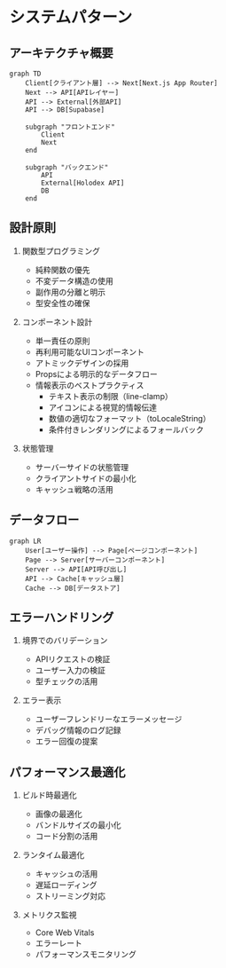 # システムパターン

## アーキテクチャ概要

```mermaid
graph TD
    Client[クライアント層] --> Next[Next.js App Router]
    Next --> API[APIレイヤー]
    API --> External[外部API]
    API --> DB[Supabase]
    
    subgraph "フロントエンド"
        Client
        Next
    end
    
    subgraph "バックエンド"
        API
        External[Holodex API]
        DB
    end
```

## 設計原則

1. 関数型プログラミング
   - 純粋関数の優先
   - 不変データ構造の使用
   - 副作用の分離と明示
   - 型安全性の確保

2. コンポーネント設計
   - 単一責任の原則
   - 再利用可能なUIコンポーネント
   - アトミックデザインの採用
   - Propsによる明示的なデータフロー
   - 情報表示のベストプラクティス
     - テキスト表示の制限（line-clamp）
     - アイコンによる視覚的情報伝達
     - 数値の適切なフォーマット（toLocaleString）
     - 条件付きレンダリングによるフォールバック

3. 状態管理
   - サーバーサイドの状態管理
   - クライアントサイドの最小化
   - キャッシュ戦略の活用

## データフロー

```mermaid
graph LR
    User[ユーザー操作] --> Page[ページコンポーネント]
    Page --> Server[サーバーコンポーネント]
    Server --> API[API呼び出し]
    API --> Cache[キャッシュ層]
    Cache --> DB[データストア]
```

## エラーハンドリング

1. 境界でのバリデーション
   - APIリクエストの検証
   - ユーザー入力の検証
   - 型チェックの活用

2. エラー表示
   - ユーザーフレンドリーなエラーメッセージ
   - デバッグ情報のログ記録
   - エラー回復の提案

## パフォーマンス最適化

1. ビルド時最適化
   - 画像の最適化
   - バンドルサイズの最小化
   - コード分割の活用

2. ランタイム最適化
   - キャッシュの活用
   - 遅延ローディング
   - ストリーミング対応

3. メトリクス監視
   - Core Web Vitals
   - エラーレート
   - パフォーマンスモニタリング
